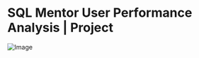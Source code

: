# SQL Mentor User Performance Analysis | Project
![Image](https://github.com/user-attachments/assets/54a2c14d-7cc3-4219-ad24-4ac7c0ab07e7)
